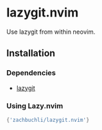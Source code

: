 # lazygit.nvim


Use lazygit from within neovim.


## Installation

### Dependencies

- [lazygit]()

### Using Lazy.nvim
```lua
{'zachbuchli/lazygit.nvim'}
```
